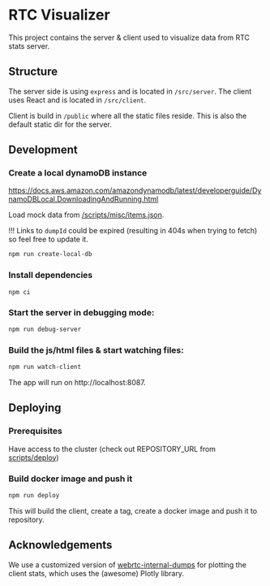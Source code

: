 # RTC Visualizer

This project contains the server & client used to visualize data from RTC stats server.


## Structure

The server side is using `express` and is located in `/src/server`.
The client uses React and is located in `/src/client`.

Client is build in `/public` where all the static files reside. This is also the default static dir for the server.


## Development

### Create a local dynamoDB instance

https://docs.aws.amazon.com/amazondynamodb/latest/developerguide/DynamoDBLocal.DownloadingAndRunning.html

Load mock data from [/scripts/misc/items.json](scripts/misc/items.json).

!!! Links to `dumpId` could be expired (resulting in 404s when trying to fetch) so feel free to update it.

```sh
npm run create-local-db
```

### Install dependencies

```
npm ci
```

### Start the server in debugging mode:

```sh
npm run debug-server
```

### Build the js/html files & start watching files:
```sh
npm run watch-client
```

The app will run on http://localhost:8087.


## Deploying

### Prerequisites

Have access to the cluster (check out REPOSITORY_URL from [scripts/deploy](scripts/deploy.sh))

### Build docker image and push it

```sh
npm run deploy
```

This will build the client, create a tag, create a docker image and push it to repository.

## Acknowledgements

We use a customized version of [webrtc-internal-dumps](https://github.com/fippo/webrtc-dump-importer/) for plotting the client stats, which uses the (awesome) Plotly library.
